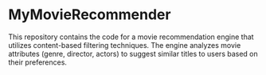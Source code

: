 # MyMovieRecommender
This repository contains the code for a movie recommendation engine that utilizes content-based filtering techniques. The engine analyzes movie attributes (genre, director, actors) to suggest similar titles to users based on their preferences.
